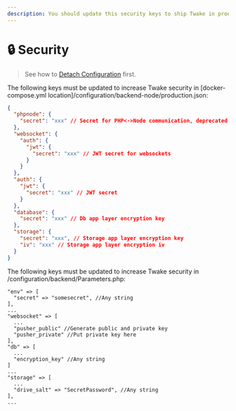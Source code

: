 ```yaml
---
description: You should update this security keys to ship Twake in production.
---
```


# 🔒 Security

> See how to [Detach Configuration](./) first.

The following keys must be updated to increase Twake security in [docker-compose.yml location]/configuration/backend-node/production.json:

```json
{
  "phpnode": {
    "secret": "xxx" // Secret for PHP<->Node communication, deprecated like PHP
  },
  "websocket": {
    "auth": {
      "jwt": {
        "secret": "xxx" // JWT secret for websockets
      }
    }
  },
  "auth": {
    "jwt": {
      "secret": "xxx" // JWT secret
    }
  },
  "database": {
    "secret": "xxx" // Db app layer encryption key
  },
  "storage": {
    "secret": "xxx", // Storage app layer encryption key
    "iv": "xxx" // Storage app layer encryption iv
  }
}
```

The following keys must be updated to increase Twake security in /configuration/backend/Parameters.php:

```text
"env" => [
  "secret" => "somesecret", //Any string
],
...
"websocket" => [
  ...
  "pusher_public" //Generate public and private key
  "pusher_private" //Put private key here
],
"db" => [
  ...
  "encryption_key" //Any string
]
...
"storage" => [
  ...
  "drive_salt" => "SecretPassword", //Any string
],
...
```
